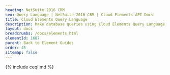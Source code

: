 ```yaml
---
heading: NetSuite 2016 CRM
seo: Query Language | NetSuite 2016 CRM | Cloud Elements API Docs
title: Cloud Elements Query Language
description: Make database queries using Cloud Elements Query Language.
layout: docs
breadcrumbs: /docs/elements.html
elementId: 1687
parent: Back to Element Guides
order: 45
sitemap: false
---
```


{% include ceql.md %}
